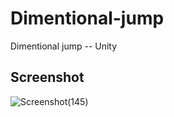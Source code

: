 # Dimentional-jump
Dimentional jump -- Unity

## Screenshot
![Screenshot(145)](https://user-images.githubusercontent.com/70326109/137630042-710555b4-5f53-4be6-b271-f60eb395da8e.png)

